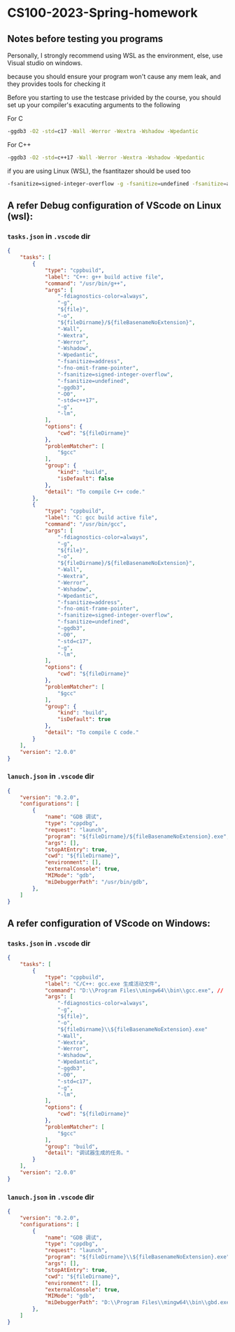# CS100-2023-Spring-homework

## Notes before testing you programs

Personally, I strongly recommend using WSL as the environment, else, use Visual studio on windows.

because you should ensure your program won't cause any mem leak, and they provides tools for checking it

Before you starting to use the testcase privided by the course, you should set up your compiler's exacuting arguments to the following

For C 
```bash
-ggdb3 -O2 -std=c17 -Wall -Werror -Wextra -Wshadow -Wpedantic
```

For C++
```bash
-ggdb3 -O2 -std=c++17 -Wall -Werror -Wextra -Wshadow -Wpedantic
```

if you are using Linux (WSL), the fsantitazer should be used too
```bash
-fsanitize=signed-integer-overflow -g -fsanitize=undefined -fsanitize=address -fno-omit-frame-pointer 
```


## A refer Debug configuration of VScode on Linux (wsl): 
### `tasks.json` in `.vscode` dir
```json
{
    "tasks": [
        {
            "type": "cppbuild",
            "label": "C++: g++ build active file",
            "command": "/usr/bin/g++",
            "args": [
                "-fdiagnostics-color=always",
                "-g",
                "${file}",
                "-o",
                "${fileDirname}/${fileBasenameNoExtension}",
                "-Wall",
                "-Wextra",
                "-Werror",
                "-Wshadow",
                "-Wpedantic",
                "-fsanitize=address",
                "-fno-omit-frame-pointer",
                "-fsanitize=signed-integer-overflow",
                "-fsanitize=undefined",
                "-ggdb3",
                "-O0",
                "-std=c++17",
                "-g",
                "-lm",
            ],
            "options": {
                "cwd": "${fileDirname}"
            },
            "problemMatcher": [
                "$gcc"
            ],
            "group": {
                "kind": "build",
                "isDefault": false
            },
            "detail": "To compile C++ code."
        },
        {
            "type": "cppbuild",
            "label": "C: gcc build active file",
            "command": "/usr/bin/gcc",
            "args": [
                "-fdiagnostics-color=always",
                "-g",
                "${file}",
                "-o",
                "${fileDirname}/${fileBasenameNoExtension}",
                "-Wall",
                "-Wextra",
                "-Werror",
                "-Wshadow",
                "-Wpedantic",
                "-fsanitize=address",
                "-fno-omit-frame-pointer",
                "-fsanitize=signed-integer-overflow",
                "-fsanitize=undefined",
                "-ggdb3",
                "-O0",
                "-std=c17",
                "-g",
                "-lm",
            ],
            "options": {
                "cwd": "${fileDirname}"
            },
            "problemMatcher": [
                "$gcc"
            ],
            "group": {
                "kind": "build",
                "isDefault": true
            },
            "detail": "To compile C code."
        }
    ],
    "version": "2.0.0"
}
```
### `lanuch.json` in `.vscode` dir
```json
{
    "version": "0.2.0",
    "configurations": [
        {
            "name": "GDB 调试",
            "type": "cppdbg",
            "request": "launch",
            "program": "${fileDirname}/${fileBasenameNoExtension}.exe",
            "args": [],
            "stopAtEntry": true,
            "cwd": "${fileDirname}",
            "environment": [],
            "externalConsole": true,
            "MIMode": "gdb",
            "miDebuggerPath": "/usr/bin/gdb",
        },
    ]
}
```


## A refer configuration of VScode on Windows:
### `tasks.json` in `.vscode` dir
```json
{
    "tasks": [
        {
            "type": "cppbuild",
            "label": "C/C++: gcc.exe 生成活动文件",
            "command": "D:\\Program Files\\mingw64\\bin\\gcc.exe", // ！！！ replace this with your compiler path
            "args": [
                "-fdiagnostics-color=always",
                "-g",
                "${file}",
                "-o",
                "${fileDirname}\\${fileBasenameNoExtension}.exe"
                "-Wall",
                "-Wextra",
                "-Werror",
                "-Wshadow",
                "-Wpedantic",
                "-ggdb3",
                "-O0",
                "-std=c17",
                "-g",
                "-lm",
            ],
            "options": {
                "cwd": "${fileDirname}"
            },
            "problemMatcher": [
                "$gcc"
            ],
            "group": "build",
            "detail": "调试器生成的任务。"
        }
    ],
    "version": "2.0.0"
}
```

### `lanuch.json` in `.vscode` dir
```json
{
    "version": "0.2.0",
    "configurations": [
        {
            "name": "GDB 调试",
            "type": "cppdbg",
            "request": "launch",
            "program": "${fileDirname}\\${fileBasenameNoExtension}.exe",
            "args": [],
            "stopAtEntry": true,
            "cwd": "${fileDirname}",
            "environment": [],
            "externalConsole": true,
            "MIMode": "gdb",
            "miDebuggerPath": "D:\\Program Files\\mingw64\\bin\\gbd.exe", // ！！！ replace this with your debugger path
        },
    ]
}
```
